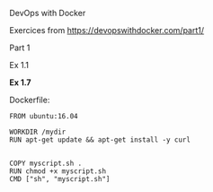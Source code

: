 DevOps with Docker

Exercices from https://devopswithdocker.com/part1/

Part 1

Ex 1.1



**Ex 1.7**

Dockerfile:

```
FROM ubuntu:16.04

WORKDIR /mydir
RUN apt-get update && apt-get install -y curl


COPY myscript.sh .
RUN chmod +x myscript.sh
CMD ["sh", "myscript.sh"]
```

